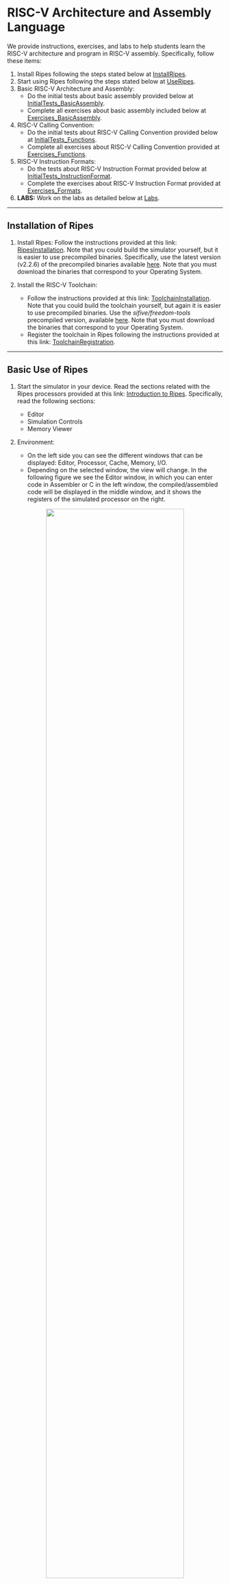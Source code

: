 # RISC-V Architecture and Assembly Language
We provide instructions, exercises, and labs to help students learn the RISC-V architecture and program in RISC-V assembly. Specifically, follow these items:
1. Install Ripes following the steps stated below at [InstallRipes](https://github.com/artecs-group/RVfpga-sim-addons/blob/main/Computer_Fundamentals/RiscvArchitectureAssembly/README.md#installation-of-ripes).
2. Start using Ripes following the steps stated below at [UseRipes](https://github.com/artecs-group/RVfpga-sim-addons/blob/main/Computer_Fundamentals/RiscvArchitectureAssembly/README.md#basic-use-of-ripes).
3. Basic RISC-V Architecture and Assembly:
    * Do the initial tests about basic assembly provided below at [InitialTests_BasicAssembly](https://github.com/artecs-group/RVfpga-sim-addons/blob/main/Computer_Fundamentals/RiscvArchitectureAssembly/README.md#initial-tests-in-ripes---basic-risc-v-assembly).
    * Complete all exercises about basic assembly included below at [Exercises_BasicAssembly](https://github.com/artecs-group/RVfpga-sim-addons/blob/main/Computer_Fundamentals/RiscvArchitectureAssembly/README.md#exercises-about-risc-v-architecture-and-basic-assembly-in-ripes).
4. RISC-V Calling Convention:
    * Do the initial tests about RISC-V Calling Convention provided below at [InitialTests_Functions](https://github.com/artecs-group/RVfpga-sim-addons/blob/main/Computer_Fundamentals/RiscvArchitectureAssembly/README.md#initial-tests-in-ripes---calling-functions).
    * Complete all exercises about RISC-V Calling Convention provided at [Exercises_Functions](https://github.com/artecs-group/RVfpga-sim-addons/blob/main/Computer_Fundamentals/RiscvArchitectureAssembly/README.md#exercises-about-risc-v-calling-convention).
5. RISC-V Instruction Formats:
   * Do the tests about RISC-V Instruction Format provided below at [InitialTests_InstructionFormat](https://github.com/artecs-group/RVfpga-sim-addons/blob/main/Computer_Fundamentals/RiscvArchitectureAssembly/README.md#risc-v-instruction-format).
   * Complete the exercises about RISC-V Instruction Format provided at [Exercises_Formats](https://github.com/artecs-group/RVfpga-sim-addons/blob/main/Computer_Fundamentals/RiscvArchitectureAssembly/README.md#exercises-about-risc-v-instruction-format).
6. **LABS:** Work on the labs as detailed below at [Labs](https://github.com/artecs-group/RVfpga-sim-addons/blob/main/Computer_Fundamentals/RiscvArchitectureAssembly/README.md#labs-about-risc-v-architecture-and-assembly-in-ripes).


---

## Installation of Ripes

1. Install Ripes: Follow the instructions provided at this link: [RipesInstallation](https://github.com/mortbopet/Ripes?tab=readme-ov-file#downloading--installation). Note that you could build the simulator yourself, but it is easier to use precompiled binaries. Specifically, use the latest version (v2.2.6) of the precompiled binaries available [here](https://github.com/mortbopet/Ripes/releases). Note that you must download the binaries that correspond to your Operating System.

2. Install the RISC-V Toolchain:
    - Follow the instructions provided at this link: [ToolchainInstallation](https://github.com/mortbopet/Ripes/blob/master/docs/c_programming.md#toolchain). Note that you could build the toolchain yourself, but again it is easier to use precompiled binaries. Use the *sifive/freedom-tools* precompiled version, available [here](https://github.com/sifive/freedom-tools/releases/tag/v2020.04.0-Toolchain.Only). Note that you must download the binaries that correspond to your Operating System.
    - Register the toolchain in Ripes following the instructions provided at this link: [ToolchainRegistration](https://github.com/mortbopet/Ripes/blob/master/docs/c_programming.md#toolchain-registration).


---

## Basic Use of Ripes

1. Start the simulator in your device. Read the sections related with the Ripes processors provided at this link: [Introduction to Ripes](https://github.com/mortbopet/Ripes/blob/master/docs/introduction.md). Specifically, read the following sections:
    - Editor 
    - Simulation Controls
    - Memory Viewer

2. Environment:
    - On the left side you can see the different windows that can be displayed: Editor, Processor, Cache, Memory, I/O.
    - Depending on the selected window, the view will change. In the following figure we see the Editor window, in which you can enter code in Assembler or C in the left window, the compiled/assembled code will be displayed in the middle window, and it shows the registers of the simulated processor on the right.

<p align="center">
  <img src="../Images/EditorFigure.png" width=80% height=80%>
</p>

#### Configuration

3. Before simulating the program, select the Single Cycle processor, enable the M extension and disable the C extension:

<p align="center">
  <img src="../Images/SingleCycle.png" width=80% height=80%>
</p>

#### RISC-V Assembly Program

4. The following RISC-V assembly program subtracts 1 to each element of vector ```v```.

```c
  .global main
  
  .equ n ,10
  
  .data
  v: .word 12 ,1 , -2 ,15 , -8 ,4 , -31 ,8 ,8 ,25
  
  .text
  main:
    li s1 , n
    mv s2 , zero # s2 es i
    for:
      beq s2,s1,fin
      la t1 , v 		# t1= @base de v
      slli t3 ,s2 ,2 	# i*4
      add t2 ,t1 ,t3 	# t2= @efectiva de v[i]
      lw s3 ,0( t2)
      addi s3 ,s3 ,-1
      sw s3 ,0( t2)
      addi s2 ,s2 ,1 	# i=i+1
      j for
    fin:
    j fin
```

Copy the previous program into the left-most window of the editor tab in your Ripes simulator. The disassembled version will be generated, as shown below.

<p align="center">
  <img src="../Images/Ex1.png" width=80% height=80%>
</p>

5. The top menu allows us to control the simulation. By hovering the mouse over each button we are informed about its functionality.

<p align="center">
  <img src="../Images/Menu.png" width=40% height=40%>
</p>

6. We can execute the code step by step:
    - The “minor” and “major” arrows in the top menu allow us to go forward or backward instruction by instruction.
    - The current instruction is shown highlighted in red.
    - The registers will be updated as we progress through the program.
    - When a register is updated, it will be highlighted in yellow.
    - The middle window shows the disassembled code. Note that, unlike the source, it only includes instructions (not pseudo-instructions).

<p align="center">
  <img src="../Images/Registers.png" width=90% height=90%>
</p>

7. The Memory window allows us to visualize the different memory sections. The figure shows the .text section, which includes the text of the code. At the bottom you must select, from the “Go to section” menu, the .text section. You can check that the hexadecimal code corresponds to the program instructions in the Editor.

<p align="center">
  <img src="../Images/Memory.png" width=90% height=90%>
</p>

8. At the bottom, in the “Go to section” menu, we can switch to the .data section. You can check that the data correspond to the vector components in the Editor.

<p align="center">
  <img src="../Images/DataSection.png" width=90% height=90%>
</p>

#### C Program

9. To simulate a C program, write or copy it into the left window, marking "Input Type" as C language. For example, the next C program can be seen in the following figure (you can test it in your simulator):

<p align="center">
  <img src="../Images/Editor.png" width=90% height=90%>
</p>

```c
int main(void)
{
   int i,result,num=7;

   if (num > 1){
      result = num;
      for (i=num-1;i>1;i--)
      result = result*i;
   }
   else
      result=1;

   printf("Factorial = %d",result);

   while(1);
}
```

10. On the top menu, set the appropriate compiler arguments in ```Edit-Settings```:
    - Compiler arguments: ```-O1``` (you can select other options such as ```-O0```, ```-O2```, ```-O3```, ```-Os```)

  <p align="center">
    <img src="../Images/Linker.png" width=90% height=90%>
  </p>

11. Next, compile the program by clicking on the hammer icon. If the program is correct, the disassembled version will appear in the central window:

<p align="center">
  <img src="../Images/Martillo.png" width=90% height=90%>
</p>

12. Run the program by clicking the "Fast Execution" button. The result of the factorial calculation will appear in the console:

<p align="center">
  <img src="../Images/Execution.png" width=70% height=70%>
</p>

13. Recompile the program with different optimization levels (see step 11 above) and compare the assembled programs generated by each of them.

14. Recompile the program with a -O0 optimization level and the following two different scenarios: M extension enabled and M extension disabled (see step 3 above). Compare the assembly code generated for the ```main``` function in each scenario.


---

## Initial Tests in Ripes - Basic RISC-V Assembly
Do the following basic tests to understand some of the instructions in the RISC-V ISA. These examples are based on the slides provided at: [SlidesModule2](https://www.fdi.ucm.es/profesor/mendias/FC2/FC2module2.pdf).

### Arithmetic instructions

***addi* and *sub* instructions:**
```c
addi x1, x0, 2
addi x2, x0, 3
sub x8, x2, x1
```
This is the result after executing the program in Ripes:

![image](https://github.com/user-attachments/assets/fbac775f-6ca8-4fab-80a2-d4ec66473841)

***slt* and *sltu* instructions:**
```c
addi x1, x0, -2
addi x2, x0, 3
slt x3, x1, x2
sltu x4, x1, x2
```

Note that the *slt* instruction provides the result ```x3=1```, as *-2 < 3*, whereas the *sltu* instruction provides the result ```x4=0```, as *0xfffffffe > 3*.

![image](https://github.com/user-attachments/assets/dc0df98f-828f-4965-99f4-559db99a4486)

***mul* and *mulh* instructions:**
```c
li x1, 0x0f700ce4
li x2, 0x00200000
mul x3, x2, x1
mulh x4, x2, x1
```
 This is the result after executing the program in Ripes:

 ![image](https://github.com/user-attachments/assets/c0deb13e-6770-46e8-a367-e156a7b2b70c)

***div* and *rem* instructions:**
```c
li x1, 0x00200000
li x2, 0x0f700ce4
div x3, x2, x1
rem x4, x2, x1
```
 This is the result after executing the program in Ripes:

![image](https://github.com/user-attachments/assets/de3060b6-7d79-4541-93db-e2619b6e3992)

### Logical instructions
```c
li x2, 0x0f500a34
ori x3, x2, 0x0ff
andi x4, x2, 0x0ff
xori x5, x2, 0x0ff
```
 This is the result after executing the program in Ripes:

![image](https://github.com/user-attachments/assets/643b49b4-5df8-4f05-aa88-81b2e98ec750)

### Shift instructions
```c
li x2, 0x90700a34
slli x3, x2, 7
srli x4, x2, 7
```
 This is the result after executing the program in Ripes:

![image](https://github.com/user-attachments/assets/61f575f3-6909-443c-afd7-dcacc3a53232)

### Data transfer instructions:
```c
.data
x: .word 10
y: .word 5

.text
la x1,x
la x2,y
lw x3,0(x1)
lw x4,0(x2)
add x4,x3,x4
sw x4,0(x2)
```
This is the result after executing the program in Ripes. The code and registers are shown in the first figure and the ```.data``` memory section is shown next:

 ![image](https://github.com/user-attachments/assets/e2bac434-8a0c-49ad-9a4c-f66176453a56)

![image](https://github.com/user-attachments/assets/e8aad3af-e13f-499e-8439-3a2621d8abbc)

### Branch instructions:
```c
li x1, 1
li x2, 3
bne x1, x2, 8
add x1, x1, x2
sub x2, x2, x1
bne x1, x2, -12
jal x3, -24
```
View this [video](https://www.youtube.com/watch?v=IQtoig-ymBk), which illustrates the execution of the previous program, and try to understand the execution of each branch instruction.

Then, test in your simulator the following program and analyze it carefully. The program computes the absolute value of the addition of two variables in a subrutine and stores it in a third variable:

```c
.data

# RESERVE SPACE IN MEMORY AND INITIALIZE THREE VALUES
x: .word -10
y: .word 5
z: .word 0


.text

# MAIN PROGRAM
la x1,x      # Copy address of x to x1
la x2,y      # Copy address of y to x2
la x6,z      # Copy address of z to x6
lw x3,0(x1)
lw x4,0(x2)
jal x5, 12   # Call function 
sw x4,0(x6)
jal x5, 0    # Stay here

# FUNCTION ADDITION AND ABSOLUTE
add x4, x3, x4
bge x4, x0, 8
sub x4, x0, x4
jalr x0, x5, 0
```

### *lui* and *auipc* instructions:
```c
lui x7, 0xabcde
addi x7, x7, 0x123
auipc x8, 0x4c37b
```
This is the result after executing the program in Ripes.

![image](https://github.com/user-attachments/assets/f996fbe1-5ce6-4585-9eeb-d6a255f2380e)


---

## Exercises about RISC-V Architecture and Basic Assembly in Ripes
We next provide a selection of the exercises proposed in Module 3 ([ExercisesModule3](https://www.fdi.ucm.es/profesor/mendias/FC2/FC2problems3.pdf)). In all cases, before completing the proposed tasks, you should try to implement the programs in RISC-V assembly and then compare your solution with the one provided. The remaining exercises provided in the sheet ([ExercisesModule3](https://www.fdi.ucm.es/profesor/mendias/FC2/FC2problems3.pdf)) should also be resolved and tested by the students in Ripes.

### Exercise 1
Write a RISC-V assembly program that implements the following code.

```c
int x = 10, y = 5;
if (x >= y) {
 x = x + 2;
 y = y - 2;
}
```

Once you have completed your version of the program in assembly, compare it with the solution provided below and test the programs in Ripes. Do the following tasks (in this first exercise, we provide an example solution for these tasks, which can serve as a useful reference for completing the remaining exercises in a similar way):
- Analyze the assembled code. Pay special attention to the translation of pseudo-instructions to RISC-V instructions.
- Simulate the program in Ripes step-by-step. Test different values for ```x``` and ```y```.
- Analyze the registrs during the execution.
- Analyze the memory state at the beginning and at the end of the execution. Analyze both the ```.text``` and the ```.data``` sections.


*SOLUTION:*

```c
.global main # Hace global la etiqueta " main "

.data # sección de datos iniciados
x: .word 10 # declara una variable de 32 bits de valor 10
y: .word 5

.text # sección de instrucciones
main:
    la t0,x # pseudo instrucción t0=@x
    la t1,y # pseudo instrucción t1=@y
    lw s1,0(t0) # s1 = 10
    lw s2,0(t1) # s2 =5
    blt s1,s2, fin # condición inversa s1 <s2
        addi s1,s1,2 # x=x+2
        addi s2,s2,-2 # y=y -2
    sw s1,0(t0)
    sw s2,0(t1)
fin:
j fin
```

*EXAMPLE SOLUTION FOR THE TASKS:*

**Analyze the assembled code. Pay special attention to the translation of pseudo-instructions to RISC-V instructions.**

On the right window you can see the assembled code generated by Ripes:

![image](https://github.com/user-attachments/assets/480b6ced-e66d-48b8-a87e-6cdbe836d5e4)

You can analyze the translation of each instruction. As an example, the first pseudo-instruction (```la t0,x```) is translated into two RISC-V instructions, where the first instruction (```auipc x5 0x10000```) adds the current PC (0x0) and a 32-bit value with the low 12 bits as 0 and the high 20 bits coming from the U-type immediate (0x10000), and the second instruction (```addi x5 x5 0```) changes nothing in this case. Note that ```t0``` is the alias for ```x5```. Note also that the resulting value is the address where variable x is stored in memory (0x10000000).

**Analyze the registrs during the execution.**

You can analyze the registers after each cycle. As an example, we next show the register file at the end of the ```if``` condition, which is met in this case:

![image](https://github.com/user-attachments/assets/a7f6b5e4-c0a4-4af7-b8bd-3d3743ae8918)

- x9=0xc, which is the result of adding 0x2 to the initial value of x (0xa).
- x18=0x3, which is the result of subtracting 0x2 to the initial value of y (0x5).

**Analyze the memory state at the beginning and at the end of the execution. Analyze both the ```.text``` and the ```.data``` sections.**

This is the .data section at the beginning:

![image](https://github.com/user-attachments/assets/b67fac70-b968-4c68-b098-5c779dee5679)

This is the .data section at the end:

![image](https://github.com/user-attachments/assets/92075615-a2a3-4787-85b9-34463ff5b696)

Finally, this is the .text section, that includes the assembled program in binary. You can compare it with the one shown in the Editor tab:

![image](https://github.com/user-attachments/assets/ef8e2d4a-1c9a-4376-bc03-2ef31cc9169a)


### Exercise 2
Write a RISC-V assembly program that implements the following code. 

```c
int x = 5, y = 10;
if (x >= y) {
 x = x + 2;
 y = y + 2;
}
else {
 x = x - 2;
 y = y - 2;
}
```

Once you have completed your version of the program in assembly, compare it with the solution provided below and test the programs in Ripes. Do the same tasks as in Exercise 1.

*SOLUTION:*

```c
.global main

.data # sección de datos iniciados
x: .word 5
y: .word 10


.text # sección de instrucciones
main:
    la t0,x # pseudoinstrucción t0=@x
    la t1,y # pseudoinstrucción t1=@y
    lw s1,0(t0) # s1 =5
    lw s2,0(t1) # s2 =10
    blt s1,s2, else # condición inversa s1 <s2
        addi s1,s1,2 # x=x+2
        addi s2,s2,2 # y=y+2
    j fin_if
    else:
        addi s1,s1,-2 # x = x -2;
        addi s2,s2,-2 # y = y -2
    fin_if:
    sw s1,0(t0)
    sw s2,0(t1)
fin:
j fin
```


### Exercise 6
The following program calculates the greatest common divisor of two numbers ```a``` and ```b``` according to the Euclidean algorithm. Write a RISC-V assembly program that implements the following code.

```c
int a=5, b=15, gcd;
while (a != b) {
 if (a > b)
 a = a - b;
 else
 b = b - a;
}
gcd = a;
```

Once you have completed your version of the program in assembly, compare it with the solution provided below and test the programs in Ripes. Do the same tasks as in Exercise 1.

*SOLUTION:*

```c
.global main

.data
a: .word 5
b: .word 15
mcd: .word 0

.text
main:
    la t1,a
    lw s1,0(t1) # s1 es a
    la t2,b
    lw s2,0(t2) # s2 es b
    while:
        beq s1,s2,fin_while
            ble s1,s2,else
                sub s1,s1,s2 # a=a-b
            j fin_if
            else:
                sub s2,s2,s1 # b=b-a
            fin_if:
        j while
    fin_while:
    la t3,mcd # t3 = @mcd
    sw s1,0(t3)
fin:
j fin
```


### Exercise 8
The following code increments the components of a vector with 10 elements. 

```c
#define N 10
int V[N] = {12, 1, -2, 15, -8, 4, -31, 8, 8, 25};
for (i = 0; i < N; i++)
 V[i] = V[i] + 1;
```

This is a possible implementation in RISC-V assembly.

```c
.global main

.equ n,10

.data
v: .word 12,1,-2,15,-8,4,-31,8,8,25

.text
main:
    li s1,n # s1=n
    mv s2,zero # s2 es i
    for:
    beq s2,s1,fin
        la t1,v # t1= @base de v
        slli t3,s2,2 # i*4
        add t2,t1,t3 # t2= @efectiva de v[i]
        lw s3,0(t2)
        addi s3,s3,1
        sw s3,0(t2)
        addi s2,s2,1 # i=i+1
    j for
fin:
j fin
```

Run the code and answer the following questions. Add screenshots of the execution to complement your answers.

- Briefly explain what the code does.
- Provide examples of the different addressing modes we explained in theory based on the instructions in the program (use examples of instructions, not pseudo-instructions).
- What instruction does the pseudo-instruction ```li s1, n``` translate to?
- What instruction does the pseudo-instruction ```mv s2, zero``` translate to?
- To which machine instruction in hexadecimal does the pseudo-instruction ```mv s2, zero``` translate? Considering the format of RISC-V instructions, explain which fields the machine instruction contains.
- Take a screenshot of the memory viewer clearly identifying, one by one, the instructions that make up the for loop. Are they properly aligned?
- Take a screenshot of the memory viewer at the end of each iteration, showing how the vector evolves.
- In this code, a simple modification can be made to improve its performance. Write modified code, explain why it improves efficiency, and show a screenshot in which the final vector is visible in memory.
- Modify the code so that it subtracts 1 from the components whose stored value is odd and adds 1 to the components whose stored value is even.


### Exercise 9
The following code counts the number of components greater than 0 within a vector with 6 elements. Translate it into RISC-V assembly code. 

```c
#define N 6
int V[N] = {14, 1, -2, 7, -8, 4};
int count = 0;
for (i = 0; i < N; i++) {
 if (V[i] > 0)
 count = count + 1;
}
```

Once you have completed your version of the program in assembly, compare it with the solution provided below and test the programs in Ripes. Do the same tasks as in Exercise 1.

*SOLUTION:*

```c
.global main

.equ n,6

.data
v: .word -14,1,-2,-7,-8,4
count: .word 0

.text
main:
la t1,v # t1 tiene la dirección base de v
li t2,n # t2=n
li t3,0 # t3 es el índice
li s2,0 # s2 = count =0
for:
   bge t3,t2,fin_for
   slli t5,t3,2 # t5=i*4
   add t5,t5,t1 # @=i*4+ @b
   lw s1,0(t5) # @s1=v[i]
   li t6,0 # t6 =0
   if:
   ble s1,t6,fin_if
       addi s2,s2,1
   fin_if:
   addi t3,t3,1
   j for
fin_for:
la t1,count
sw s2,0(t1)
end:
j end
```


---

## Initial Tests in Ripes - Calling Functions
Do the following basic tests to understand some of the instructions in the RISC-V ISA. These examples are based on the slides provided at: [SlidesModule3](https://www.fdi.ucm.es/profesor/mendias/FC2/FC2module3.pdf).

### Call and Return

![image](https://github.com/user-attachments/assets/8c85ff7e-fb70-4a16-9f2f-af6d4c9fae03)

```c
.data
a: .word 4

.text
la t0, a
lw a0, 0(t0)
call inc
sw a0, 0(t0)
end:
j end

inc:
addi a0, a0, 1
ret
```

### Array provided by reference

![image](https://github.com/user-attachments/assets/d9ef510e-3e17-4303-a190-3aa72c65eac6)

```
.data
a: .word 3, 4, 1, 2, 7

.text
la a0, a
li a1, 5
call incArray
end:
j end

incArray:
mv t0, zero
for:
bge t0, a1, efor
slli t1, t0, 2
add t1, a0, t1
lw t2, 0(t1)
addi t2, t2, 1
sw t2, 0(t1)
addi t0, t0, 1
j for
efor:
ret
```

### Saving registers in the stack

![image](https://github.com/user-attachments/assets/7cc7dd0b-28f2-4ea5-bf56-979022783651)


#### 1st option

```
.data
a: .word 3

.text
la t0, a
lw a0, 0(t0)
addi sp, sp, -4
sw t0, 0(sp)
call inc
lw t0, 0(sp)
addi sp, sp, 4
sw a0, 0(t0)
end:
j end

inc:
addi t0, a0, 1
mv a0, t0
ret
```

#### 2nd option

```
.data
a: .word 3

.text
la s0, a
lw a0, 0(s0)
call inc
sw a0, 0(s0)
end:
j end

inc:
addi sp, sp, -4
sw s0, 0(sp)
addi s0, a0, 1
mv a0, s0
lw s0, 0(sp)
addi sp, sp, 4
ret
```

### Nested functions

![image](https://github.com/user-attachments/assets/209f461a-2e69-4f76-9695-6ae7a644655b)

```
.data
a: .word 1, 2, 3, 4
b: .word 5, 6, 7, 8


.text

main:
la a0, a
li s1, 4
mv a1, s1
jal ra, incArray
la a0, b
mv a1, s1
jal ra, incArray
fin:
    j fin


incArray:
addi sp, sp, -20
sw ra, 16(sp)
sw s0, 12(sp)
sw s1, 8(sp)
sw s2, 4(sp)
sw s3, 0(sp)
mv s0, a0
mv s1, a1
mv s2, zero
for:
bge s2, s1, efor
slli t0, s2, 2
add s3, s0, t0
lw a0, 0(s3)
jal ra, inc
sw a0, 0(s3)
addi s2, s2, 1
j for
efor:
lw ra, 16(sp)
lw s0, 12(sp)
lw s1, 8(sp)
lw s2, 4(sp)
lw s3, 0(sp)
addi sp, sp, 20
jalr x0, ra, 0


inc:
addi a0, a0, 1
jalr x0, ra, 0
```


---

## Exercises about RISC-V Calling Convention
We next provide a selection of the exercises proposed in Module 3 ([ExercisesModule3](https://www.fdi.ucm.es/profesor/mendias/FC2/FC2problems3.pdf)) related with function calling. The remaining exercises provided in the sheet ([ExercisesModule3](https://www.fdi.ucm.es/profesor/mendias/FC2/FC2problems3.pdf)) should also be resolved and tested by the students in Ripes.


### Exercise 16
Write a C and a RISC-V assembly program to implement a variant of the bubble sort algorithm. This variant sorts the elements of the vector according to the following code. 

```c
do {
 swapped = false
 for (i = 0; i <= N-2; i++){
 if (V[i] > V[i+1]){
 swap( V[i], V[i+1] )
 swapped = true
 }
} while swapped
```

*PROGRAM IN C:*

```c
#define N 4

int V[N]={5,2,3,1};

void main(void)
{
   int swapped=1, i;

   while(swapped){
       swapped=0;
       for (i=0; i<(N-1); i++){
           if (V[i] > V[i+1]){
               swap(&V[i], &V[i+1]);
               swapped=1;
           }
       }
   }

   while(1);

}

void swap(int *V, int *W){
   int temp;
   temp=*V;
   *V=*W;
   *W=temp;
}
```

*PROGRAM IN RISC-V ASSEMBLY:*

```c
.global main
.equ n, 10

.data
V: .word 2,5,6,0,9,4,6,5,-10,-1

.text
main:
li s4,n # s1 =n
addi s4,s4,-1
do:
   mv s3,zero # s3= swapped = false
   mv s5,zero # t1=i
   for:
       bge s5,s4, fin_for
       la t2,V # t2= @base v
       slli t3,s5,2 # i*4
       add a0,t3,t2 # @i
       lw s1,0(a0) # V[i]
       addi a1,a0,4 # @i +1
       lw s2,0(a1) # V[i +1]
       if:
           ble s1,s2,fin_if
           call swap
           li s3,1 # swapped = true
       fin_if:
       addi s5,s5,1
   j for
   fin_for:
   li t4,1
beq s3,t4,do
fin:
j fin

swap:
    addi sp,sp,-8
    sw s1,0(sp)
    sw s2,4(sp)
    lw s1,0(a0)
    lw s2,0(a1)
    sw s1,0(a1)
    sw s2,0(a0)
    lw s1,0(sp)
    lw s2,4(sp)
    addi sp,sp,8
jr ra # también ret
```

Complete the following tasks (do them for the two programs, unless stated differently):
- Test the execution of the programs step-by-step. Take several screenshots during the execution of the program at relevant points, showing the instructions, registers, and memory. For example, you can show the evolution of memory as the data gets sorted.
- Explain the prologue for the ```swap``` function.
- Is the ```swap``` function a leaf or non-leaf subroutine? What is the difference, and how does it affect the prologue?
- Copy the instructions that prepare the input parameters for the ```swap``` subroutine. Are the parameters passed by value or by reference? Why?
- Finally, compile the C code with optimization levels -O0 and -O1, and repeat the previous item. This item can only be tested in Whisper or Ripes, not on the board.


### Exercise 17
Given the following RISC-V assembly code:

```c
.global main

.equ n ,5

.data
res: .word 0

.text
main:
  li a1 , n
  la s3 , res
  call factorial
  sw a0 ,0( s3 )
  fin:
  j fin

factorial:
  # prologo
  addi sp , sp , -8
  sw s1 ,0( sp )
  sw s2 ,4( sp )
  # cuerpo
  li s1 ,1
  mv s2 , a1
  li s3 ,1
  for:
    ble s2 , s3 , fin_for
    mul s1 , s1 , s3
    addi s2 , s2 , -1
    j for
  fin_for:
  mv a0 , s1
  # epilogo
  lw s1 ,0( sp )
  lw s2 ,4( sp )
  addi sp , sp ,8
  jr ra
```

The code contains three errors. Identify and correct them. Copy the modified code, explain the corrections, and include a screenshot illustrating its functionality.


### Exercise 18
Given two points ```P1(x1, y1)``` and ```P2(x2, y2)```, their Chebyshev distance can be calculated with the following algorithm: 

```c
int chebyshev(int x1, int y1, int x2, int y2)
{
 int d1, d2;
 d1 = abs(x1 - x2)
 d2 = abs(y1 - y2)
 if (d2 > d1)
 d1 = d2;
 return d1;
}
```

Write a RISC-V assembly function, ```chebyshev(x1,x2,y1,y2)```, which will receive the coordinates of two points P1 and P2 and will return their Chebyshev distance. This function will call another function that calculates the absolute value of a given number.

Then, program the following code and test it in Ripes. The program stores (into a vector D) the Chebyshev distances of a point P to each of the points within a vector V with N elements. P, V y D will be global variables. Vector V will contain 2N integers such that the i-th point will have coordinates (x, y) = (V[2*i], V[2*i + 1]) 

```c
#define N, ...
int Px, Py; // x , y coordinates of point P
int V[2N]; //Vector with N points V=[x0,y0,x1,y1,...]
int D[N]; //Vector with N distances
void main(void)
{
int i;
for (i = 0; i < N; i++)
 D[i] = chebyshev(Px, Py, V[2*i], V[2*i + 1]);
}
```

Once you have completed your version of the program in assembly, compare it with the solution provided below and test the programs in Ripes. Do the following tasks:
- Analyze and simulate the RISC-V assembly program in Ripes. Pay special attention to the RISC-V calling convention.

*SOLUTION:*

```c
.global main
.equ n,5 #nº de puntos a testear (2*n componentes)

.data
P: .word 4,5 # coordenadas x e y del punto P
V: .word 1,2,-3,4,5,9,17,-15,20,12 # Vector de N puntos V=[x0,y0,x1,y1,...]
sol: .word 0,0,0,0,0

.text
main:
mv s1,zero
li s2,n
la s3,V
for:
bge s1,s2,fin_for
la s6,P
lw a0,0(s6)
lw a1,4(s6)
slli s4,s1,1
slli s4,s4,2
add s4,s4,s3
lw a2,0(s4)
lw a3,4(s4)
call chebyshev
la s5,sol
slli s4,s1,2
add s4,s4,s5
sw a0,0(s4)
addi s1,s1,1
j for
fin_for:
j fin_for

chebyshev:
#prólogo
addi sp,sp,-12
sw s1,0(sp)
sw s2,4(sp)
sw ra,8(sp)
# cuerpo
d1:
sub s1,a0,a2 #x1 -x2
mv a0,s1
call abs
mv s1,a0
d2:
sub s2,a1,a3 #y1 -y2
mv a0,s2
call abs
mv s2,a0
if:
ble s2,s1,fin_call
mv s1,s2
fin_call:
mv a0,s1
# epílogo
lw s1,0(sp)
lw s2,4(sp)
lw ra,8(sp)
addi sp,sp,12
ret

abs:
bgez a0,pos
sub a0,zero,a0
pos:
ret
```

---

## RISC-V Instruction Format
Do the following basic tests to understand the instruction format used in RISC-V. These examples are based on the slides provided at: [SlidesModule4](https://www.fdi.ucm.es/profesor/mendias/FC2/FC2module4.pdf).

### Instruction ```sub```

   <img src="https://github.com/user-attachments/assets/0cf52263-ac8c-454f-8b49-f967e90af19b" width="500">

- **Ripes Editor**

   <img src="https://github.com/user-attachments/assets/23c4ef8a-1eff-4e3b-ac76-20f108738424" width="500">

- **Ripes Memory**

   <img src="https://github.com/user-attachments/assets/3d66f050-b497-466e-beb1-4b2bddae2680" width="350">


### Instruction ```addi```

   <img src="https://github.com/user-attachments/assets/f7afb3f2-59b6-475e-baf9-7fee36210503" width="500">

- **Ripes Editor**

   <img src="https://github.com/user-attachments/assets/262973c8-7efd-4c04-be23-b06821b87f7c" width="500">

- **Ripes Memory**

   <img src="https://github.com/user-attachments/assets/53a2d8b1-f8fa-458a-88d5-0528635ac086" width="350">


### Instruction ```sb```

   <img src="https://github.com/user-attachments/assets/9efc58b8-e92c-4960-93ea-8bd7e9781aac" width="500">

- **Ripes Editor**

   <img src="https://github.com/user-attachments/assets/5146c28a-5168-40a1-bce4-bb5a4165a18e" width="500">

- **Ripes Memory**

   <img src="https://github.com/user-attachments/assets/11e3682c-a5f2-44a3-808d-3347f54583a2" width="350">


### Instruction ```jal```

   <img src="https://github.com/user-attachments/assets/c95ccebc-ddd6-47e1-81b2-1f4f9c605b0f" width="500">

- **Ripes Editor**

   <img src="https://github.com/user-attachments/assets/9f547cc4-f382-4708-a24a-b2999d408202" width="500">

- **Ripes Memory**

   <img src="https://github.com/user-attachments/assets/55434ca0-38bd-47f0-990d-c158277c6e33" width="350">


---

## Exercises about RISC-V Instruction Format
We next provide a selection of the exercises proposed in Module 4 ([ExercisesModule4](https://www.fdi.ucm.es/profesor/mendias/FC2/FC2problems4.pdf)) related with function calling. The remaining exercises provided in the sheet ([ExercisesModule4](https://www.fdi.ucm.es/profesor/mendias/FC2/FC2problems4.pdf)) should also be resolved by the students.

![image](https://github.com/user-attachments/assets/a8c41060-c3bc-4d10-a816-a473e8f51659)


---

## Labs about RISC-V Architecture and Assembly in Ripes

### Lab 1

*NOTE: The script for the RISC-V Eclipse-based simulator is available here: [Lab 1 Spanish](https://drive.google.com/file/d/1vD-dEj_I9e0J7_fJanic2wUBde0CfJug/view?usp=drive_link) and [Lab 1 English](https://drive.google.com/file/d/1uVBFE2tmdGbNSWV2WaadVvWc9HtvPOEh/view?usp=drive_link).*

Test the following C example in Ripes. Compile it with different optimization levels and compare the codes generated in each case:

```c
main(){
   int a = 5 , b = 8;
   int mayor ;
  
   if ( a > b ) mayor = a ;
   else mayor = b ;
}
```

Test the following RISC-V assembly example code in Ripes:

```c
.data
A: .word 5
B: .word 8
MAYOR: .word 0

.text
.global main

main:
  la t2 , A
  lw t0 , 0( t2 )
  la t3 , B
  lw t1 , 0( t3 )
  ble t0 , t1 , mayb
    la t4 , MAYOR
    sw t0 , 0( t4 )
    j fin
  mayb:
    la t4 , MAYOR
    sw t1 , 0( t4 )
fin:
j fin
```

Develop a RISC‐V assembly program that implements the following high‐level behavior. Build and debug the project in Ripes, and confirm that the result is correct.

```c
#define N 10
int res = 0 ;
for (int i = 0; i < N; i++) {
    res += i;
}
```


### Lab 2

*NOTE: The script for the RISC-V Eclipse-based simulator is available here: [Lab 2 Spanish](https://drive.google.com/file/d/1Arfs1Qzv8lMRCRRB0M0ugKqZXWSvwogY/view?usp=drive_link) and [Lab 2 English](https://drive.google.com/file/d/1wIz-KVbmyh0cShWmqq17FFPhKjqD4m2V/view?usp=drive_link).*

Develop a RISC‐V assembly program with the high‐level behavior shown next. This program will sort an integer vector V into a target vector W in ascending order. Note that the elements of W will be the elements of V, but sorted from minimum to maximum. The elements of V will be replaced with the value INT_MAX after they have been sorted in W. Build and debug the project in Ripes and confirm that the result is correct.

```c
#define N 8
#define INT_MAX 65536

int V[N] = {‐7,3,‐9,8,15,‐16,0,3};
int W[N];
int min , index ;

for (j = 0; j < N; j++) {
    min = INT_MAX ;
    for (i = 0; i < N; i++) {
        if (V[i] < min ) {
            min = V[i];
            index = i ;
        }
    }
    W[j] = V[index];
    V[index] = INT_MAX ;
}
```

**Extra Tasks for Lab 2**: In the following link you can find the extra exercises you have to do for this lab: [TasksLab2](https://drive.google.com/file/d/1H5ngmpe4I9mcKl-4PZjDYNxdW8RDmapS/view?usp=sharing). We next show the complete solution for all exercises in Lab 2:

```
    .equ N, 4
   .equ INT_MAX, 65536
   .data
C:      .word 0, 0, 0, 0   # Nuevo vector C
D:      .word 0, 0, 0, 0   # Nuevo vector D
E:      .word 0, 0, 0, 0   # Nuevo vector E
W:      .word 0, 0, 0, 0
V:      .word -7, 3, -9, 8
min:    .word 0
index:  .word 0
NumMay: .word 0  # Nueva variable global inicializada en 0
   .text
   .globl main
main:
   la t0, W          # Dirección base de W
   la s0, C          # Dirección base de C
   addi s0, s0, 4*N  # Apunta después de C
   addi s0, s0, -4   # Apunta a la última posición de C
   la s4, D
   la s5, E
   li t1, 0          # j = 0
   li t2, N          # N = 8
outer_loop:
   bge t1, t2, end   # while (j < N)
   la t3, min        # min
   li t4, INT_MAX    # min = INT_MAX
   sw t4, 0(t3)
   li t5, 0          # i = 0
   la a0, V          # Dirección base de V
 inner_loop:
   bge t5, t2, inner_end # while (i < N)
   slli a1, t5, 2        # Desplazamiento i*4
   add a2, a0, a1        # Dirección de V[i]
   lw a3, 0(a2)          # V[i]
   lw a4, 0(t3)          # min
   blt a3, a4, update_min
   j next_i
 update_min:
   sw a3, 0(t3)          # min = V[i]
   la t6, index
   sw t5, 0(t6)          # index = i
 next_i:
   addi t5, t5, 1        # i++
   j inner_loop
 inner_end:
   la a5, index
   lw a6, 0(a5)          # index
   slli a1, a6, 2        # index * 4
   add a2, a0, a1        # Dirección de V[index]
   lw a3, 0(a2)          # V[index]
   sw a3, 0(t0)          # W[j] = V[index]
   sw a3, 0(s0)          # C[N-1-j] = V[index]
   addi s0, s0, -4       # Mover el puntero de C atrás
   # Vectores D y E
   andi s6, a3, 1
   beq s6, x0, par
   sw a3, 0(s5)
   addi s5, s5, 4
   j impar
par:
   sw a3, 0(s4)
   addi s4, s4, 4
impar: 
   # if (V[index] >= 5) NumMay++
   li s1, 5
   bge a3, s1, increment_NumMay
   j skip_increment
 increment_NumMay:
   la s2, NumMay
   lw s3, 0(s2)
   addi s3, s3, 1
   sw s3, 0(s2)
 skip_increment:
   li a4, INT_MAX        # V[index] = INT_MAX
   sw a4, 0(a2)
   addi t0, t0, 4        # j++ (siguiente W[j])
   addi t1, t1, 1
   j outer_loop
end:
fin:
   j fin
```


### Lab 3

*NOTE: The script for the RISC-V Eclipse-based simulator is available here: [Lab 3 Spanish](https://drive.google.com/file/d/1h-30tYPEItEp7HP_PFog_on8usOPHAIP/view?usp=drive_link) and [Lab 3 English](https://drive.google.com/file/d/1DG843vUgz7SzUuMzVe_iNZjI7YVk_Oyl/view?usp=drive_link).*

Develop a RISC‐V assembly program to multiply two integer numbers. Obviously, in this case the RISC‐V ```mul``` instruction cannot be used. Build and debug the project in Ripes and confirm that the result is correct.

```c
int mul(int a, int b) {
    int res = 0;
    while (b > 0) {
        res += a;
        b‐‐;
    }
    return res;
}
```

Develop a RISC‐V assembly program to calculate the dot product of two vectors. Call the ```mul``` function implemented above. Build and debug the project in Ripes and confirm that the result is correct.

```c
int dotprod(int V[], int W[], int n) {
    int acc = 0;
    for (int i = 0; i < n; i++) {
        acc += mul(V[i], W[i]);
    }
    return acc;
}
```

Develop a RISC‐V assembly program, which calls the two previous functions (```mul``` and ```dotprod```), to determine which of two vectors has a greater norm (length).

```c
#define N 4
int A[] = {3,5,1,9}
int B[] = {1,6,2,3}
int res;
void main() {
    int normA = dotprod(A, A, N);
    int normB = dotprod(B, B, N);
    if (normA > normB)
        res = 0xa;
    else
        res = 0xb;
}
```

**Extra Tasks for Lab 3**: In the following link you can find the extra exercises you have to do for this lab: [TasksLab3](https://drive.google.com/file/d/1iecjLPAcyWZdjqb7X6wzWXAUqFgoxOgs/view?usp=drive_link). We next show the complete solution for all exercises in Lab 3:

```
.data
N:      .word 4
A:      .word 3, 5, 1, 9
B:      .word 1, 6, 2, 3
res:    .word 0
normA:  .word 0
normB:  .word 0
wavg:   .word 0


.text
.globl main


main:
   addi sp, sp, -16
   sw ra, 0(sp)
   sw s0, 4(sp)
   sw s1, 8(sp)
   sw s2, 12(sp)
   la a0, A
   la a1, A
   la a3, N
   lw a2, 0(a3)
   jal dotprod
   la t0, normA
   sw a0, 0(t0)
   la a0, B
   la a1, B
   la a3, N
   lw a2, 0(a3)
   jal dotprod
   la t1, normB
   sw a0, 0(t1)
   la t2, normA
   lw t3, 0(t2)
   la t4, normB
   lw t5, 0(t4)
   blt t3, t5, normB_greater
   la t6, res
   li a4, 0xa
   sw a4, 0(t6)
   j end_main
normB_greater:
   la t6, res
   li a4, 0xb
   sw a4, 0(t6)
end_main:


   # wavg = idiv(dotprod(A, B, N), vsum(B, N))
   la a0, A
   la a1, B
   la t0, N
   lw a2, 0(t0)
   jal dotprod
   mv s0, a0  # Guardar resultado de dotprod en s0

   la a0, B
   la t0, N
   lw a1, 0(t0)
   jal vsum
   mv s1, a0  # Guardar resultado de vsum en s1

   mv a0, s0  # Numerador
   mv a1, s1  # Denominador
   jal idiv
   la t0, wavg
   sw a0, 0(t0)

   lw ra, 0(sp)
   lw s0, 4(sp)
   lw s1, 8(sp)
   lw s2, 12(sp)
   addi sp, sp, 16


fin:
   j fin


dotprod:
    addi sp, sp, -24
    sw ra, 0(sp)
    sw s0, 4(sp)
    sw s3, 8(sp)
    sw s5, 12(sp)
    sw s4, 16(sp)
    sw s1, 20(sp)
    mv s0, a0
    mv s1, a1
    mv s3, a2
    li s4, 0
    li s5, 0
  loop_dot:
    bge s5, s3, end_dot
    slli t6, s5, 2
    add a0, s0, t6
    lw a0, 0(a0)
    add a1, s1, t6
    lw a1, 0(a1)
    jal ra, mul
    add s4, s4, a0
    addi s5, s5, 1
    j loop_dot
  end_dot:


  mv a0, s4
  lw s4, 16(sp)
  lw s1, 20(sp)
  lw s5, 12(sp)
  lw s3, 8(sp)
  lw s0, 4(sp)
  lw ra, 0(sp)
  addi sp, sp, 24
ret


mul:
    li t5, 0
  loop:
    blez a1, end
    add t5, t5, a0
    addi a1, a1, -1
    j loop
  end:
  mv a0, t5
ret


# Funcion: vsum(V, n)
vsum:
    addi sp, sp, -16
    sw ra, 0(sp)
    sw s0, 4(sp)
    sw s1, 8(sp)
    sw s2, 12(sp)

    mv s0, a0  # V
    mv s1, a1  # n
    li s2, 0   # s = 0
    li t0, 0   # i = 0

loop_vsum:
    bge t0, s1, end_vsum
    slli t1, t0, 2
    add t2, s0, t1
    lw t3, 0(t2)
    add s2, s2, t3  # s += V[i]
    addi t0, t0, 1
    j loop_vsum

end_vsum:
    mv a0, s2
    lw ra, 0(sp)
    lw s0, 4(sp)
    lw s1, 8(sp)
    lw s2, 12(sp)
    addi sp, sp, 16
    ret


# Funcion: idiv(a, b)
idiv:
    li t0, 0  # c = 0
loop_idiv:
    blt a0, a1, end_idiv
    sub a0, a0, a1  # a -= b
    addi t0, t0, 1  # c++
    j loop_idiv
end_idiv:
    mv a0, t0
    ret
```



### Lab 4

*NOTE: The script for the RISC-V Eclipse-based simulator is available here: [Lab 4 Spanish](https://drive.google.com/file/d/1HYT762RhUX790BzBcWIhEE_K_vc6RVvk/view?usp=drive_link) and [Lab 4 English](https://drive.google.com/file/d/1njXjxYBLNCVi3pccEehvOG6DSoEcrCL9/view?usp=drive_link).*

Analyze in Ripes the following C program, that determines which of two vectors is farther from the origin. After the program we propose some specific tasks.

```c
# define N 5
int U [N ] = {5 , 2, -3 , 7 , 6};
int V [N ] = {6 , -1 , 1 , 0 , 3};
char mayor_u ;


void guardar ( char valor , char * ubicacion) {
   * ubicacion = valor ;
}


int mul (int a , int b) {
   int res = 0 , sign = 0;
   if (a < 0) {
     sign = 1;
     a = -a ;
   }
   while (a --) res += b;
   if ( sign )
     return - res ;
   else
     return res ;
}


int i_sqrt (int a) {
   int root = 0;
   while ( mul ( root , root ) < a ) {
     root ++;
   }
   return root ;
}


int eucl_dist (int w [] , int size ) {
   int acc = 0;
   for ( int i = 0; i < size ; i ++) {
     acc += mul (w[ i] , w[ i ]) ;
   }
   return i_sqrt ( acc );
}


void main () {
   int d_u = eucl_dist (U , N );
   int d_v = eucl_dist (V , N );
   char mayor = d_u > d_v ;
   guardar ( mayor , & mayor_u ) ;
   while (1) ;
}
```

Specifically, perform the following tasks:
- Select the Single-Cycle processor and disable the M and C extensions (```Select processor``` button).
- Select a ```-O1``` optimization level (```Edit - Settings - Compiler```).
- Compile the program.
- Execute the program in Ripes and check if the final result is correct.
- Analyze the following items for the assembly program obtained by the assembler. You can both view the program in the editor and you can test execution step-by-step:
    - This is the ```main``` function obtained. Analyze the two invocations of the ```eucl_dist``` function from the point of view of the RISC-V Calling Convention. Analyze both the input and output parameters.

        ```asm
        00010240 <main>:
        10240:        ff010113        addi x2 x2 -16
        10244:        00112623        sw x1 12 x2
        10248:        00812423        sw x8 8 x2
        1024c:        00912223        sw x9 4 x2
        10250:        00011537        lui x10 0x11
        10254:        6b050413        addi x8 x10 1712
        10258:        00500593        addi x11 x0 5
        1025c:        6b050513        addi x10 x10 1712
        10260:        f79ff0ef        jal x1 -136 <eucl_dist>
        10264:        00050493        addi x9 x10 0
        10268:        00500593        addi x11 x0 5
        1026c:        01440513        addi x10 x8 20
        10270:        f69ff0ef        jal x1 -152 <eucl_dist>
        10274:        00952533        slt x10 x10 x9
        10278:        c6a18c23        sb x10 -904 x3
        1027c:        0000006f        jal x0 0
        ```

    - This is the ```i_sqrt``` function obtained. Explain each of the instructions of this function and why are they used. Indentify clearly the prologue/epilogue and explain them.

        ```asm
        00010190 <i_sqrt>:
        10190:        ff010113        addi x2 x2 -16
        10194:        00112623        sw x1 12 x2
        10198:        00812423        sw x8 8 x2
        1019c:        00912223        sw x9 4 x2
        101a0:        00050493        addi x9 x10 0
        101a4:        00000413        addi x8 x0 0
        101a8:        00040593        addi x11 x8 0
        101ac:        00040513        addi x10 x8 0
        101b0:        f9dff0ef        jal x1 -100 <mul>
        101b4:        00955663        bge x10 x9 12
        101b8:        00140413        addi x8 x8 1
        101bc:        fedff06f        jal x0 -20
        101c0:        00040513        addi x10 x8 0
        101c4:        00c12083        lw x1 12 x2
        101c8:        00812403        lw x8 8 x2
        101cc:        00412483        lw x9 4 x2
        101d0:        01010113        addi x2 x2 16
        101d4:        00008067        jalr x0 x1 0
        ```

Then, test in Ripes the following program, which combines C and RISC-V assembly languages, and that determines which of two vectors is farther from the origin. Note that this program performs the same functionality as the previous one, but in this case function ```guardar``` is implemented in assembly. 

```c
# define N 5
int U [N ] = {5 , 2, -3 , 7 , 6};
int V [N ] = {6 , -1 , 1 , 0 , 3};
char mayor_u ;


int mul (int a , int b) {
 int res = 0 , sign = 0;
 if (a < 0) {
   sign = 1;
   a = -a ;
 }
 while (a --) res += b;
 if ( sign )
   return - res ;
 else
   return res ;
}


int i_sqrt (int a) {
 int root = 0;
 while ( mul ( root , root ) < a ) {
   root ++;
 }
 return root ;
}


int eucl_dist (int w [] , int size ) {
   int acc = 0;
   for ( int i = 0; i < size ; i ++) {
     acc += mul (w[ i] , w[ i ]) ;
   }
   return i_sqrt ( acc );
}


void main () {
 int d_u = eucl_dist (U , N );
 int d_v = eucl_dist (V , N );
 char mayor = d_u > d_v ;
 guardar ( mayor , & mayor_u ) ;

 asm volatile (
      "j end\n"

      "guardar:\n"
      "sb a0, 0(a1)\n"
      "ret\n"

      "end:\n"
 );

 while (1) ;
}
```

